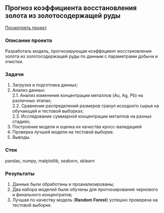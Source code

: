 ## Прогноз коэффициента восстановления золота из золотосодержащей руды  
[Посмотреть проект](https://github.com/akrill-ds/yandex-practicum-projects/tree/main/Gold%20recovery/gold_recovery_prediction.ipynb)
### Описание проекта
Разработать модель, прогнозирующая коэффициент восстановления золота из золотосодержащей руды по данным с параметрами добычи и очистки.
### Задачи
1. Загрузка и подготовка данных;
2. Анализ данных:<br>
    2.1. Анализ изменения концентрации металлов (Au, Ag, Pb) на различных этапах;<br>
    2.2. Сравнение распределений размеров гранул исходного сырья на обучающей и тестовой выборках;<br>
    2.3. Исследование суммарной концентрации металлов на разных стадиях;<br>
3. Построение модели и оценка их качества кросс-валидацией
4. Проверка лучшей модели на тестовой выборке.<br>
5. Выводы.
### Стек
pandas, numpy, matplotlib, seaborn, sklearn
### Результаты
1. Данные были обработаны и проанализированы;
2. Два набора моделей были обучены для прогнозирования чернового и финального концентратов;
3. Лучшая по качеству модель (**Random Forest**) успешно проверена на тестовой выборке.
